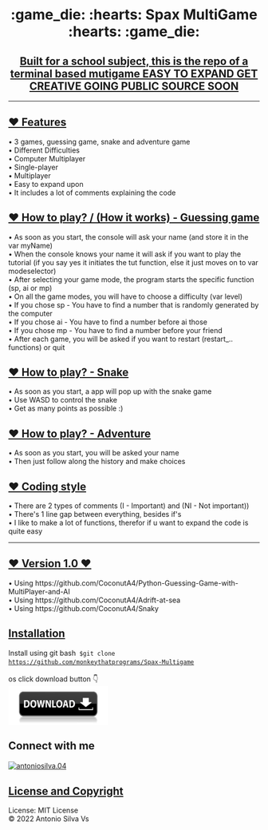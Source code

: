 <h1 align="center"><b>:game_die:	:hearts: Spax MultiGame :hearts: :game_die:	<br>
 </b></h1>
<h2 align="center"><u><b>Built for a school subject, this is the repo of a terminal based mutigame  EASY TO EXPAND GET CREATIVE GOING PUBLIC SOURCE SOON </u></b></h3>


----------------------------

  <p>
    <h2><u><b> ♥️ Features </u></b> </h2>
    &bull; 3 games, guessing game, snake and adventure game <br>
    &bull; Different Difficulties <br>
    &bull; Computer Multiplayer <br>
    &bull; Single-player <br>
    &bull; Multiplayer <br>
    &bull; Easy to expand upon <br>
    &bull; It includes a lot of comments explaining the code <br>
 </p>
 
 <p>
   <h2><u><b> ♥️ How to play? / (How it works) - Guessing game </b></u></h3> 
   &bull; As soon as you start, the console will ask your name (and store it in the var myName) <br>
   &bull; When the console knows your name it will ask if you want to play the tutorial (if you say yes it initiates the tut function, else it just moves on to var modeselector)<br>
   &bull; After selecting your game mode, the program starts the specific function (sp, ai or mp) <br>
   &bull; On all the game modes, you will have to choose a difficulty (var level) <br>
   &bull; If you chose sp - You have to find a number that is randomly generated by the computer <br>
   &bull; If you chose ai - You have to find a number before ai those <br>
   &bull; If you chose mp - You have to find a number before your friend <br>
   &bull; After each game, you will be asked if you want to restart (restart_.. functions) or quit <br>
   
   <h2><u><b> ♥️ How to play? - Snake </b></u></h3> 
   &bull; As soon as you start, a app will pop up with the snake game <br>
   &bull; Use WASD to control the snake <br>
   &bull; Get as many points as possible :) <br>

   <h2><u><b> ♥️ How to play? - Adventure </b></u></h3> 
   &bull; As soon as you start, you will be asked your name <br>
   &bull; Then just follow along the history and make choices <br>

  </p>
  
   <p>
   <h2><u><b> ♥️ Coding style </b></u></h3> 
   &bull; There are 2 types of comments (I - Important) and (NI - Not important)) <br>
   &bull; There's 1 line gap between everything, besides if's <br>
   &bull; I like to make a lot of functions, therefor if u want to expand the code is quite easy <br>

  </p>
  
 ----------------------------
 
   <h2><u><b>  ♥️ Version 1.0 ♥️ </b></u></h3> 
   &bull; Using https://github.com/CoconutA4/Python-Guessing-Game-with-MultiPlayer-and-AI <br>
   &bull; Using https://github.com/CoconutA4/Adrift-at-sea <br>
   &bull; Using https://github.com/CoconutA4/Snaky <br>
 
 <h2><u><b>Installation</u></b></h2>
 
 Install using git bash<code> $git clone https://github.com/monkeythatprograms/Spax-Multigame </code><br>
 os click download button 👇 <br>
 <a href="https://github.com/CoconutA4/Spax-MultiGame/releases/download/v1.0/Spax-multigame.exe" target="blank"><img align="center" src="https://github.com/Akshay-Vs/resources/blob/main/src/download_bt.png" alt="blank" height="78" width="200" /></a>
 
<h2 align="left"><b>Connect with me</b></h4>
<p align="left">
<a href="https://www.instagram.com/antoniosilva.04" target="blank"><img align="center" src="https://raw.githubusercontent.com/rahuldkjain/github-profile-readme-generator/master/src/images/icons/Social/instagram.svg" alt="antoniosilva.04" height="30" width="40" /></a>
</p>
 
<h2 align='left'><u><b>License and Copyright</b></u></h2>
License: MIT License<br>
&#169; 2022 Antonio Silva Vs
